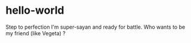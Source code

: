# hello-world
Step to perfection
I'm super-sayan and ready for battle.
Who wants to be my friend (like Vegeta) ?
